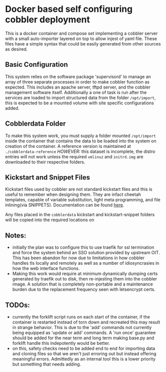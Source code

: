 # Docker based self configuring cobbler deployment
This is a docker container and compose set implementing a cobbler server with a small auto-importer layered on top to allow injest of yaml file.  These files have a simple syntax that could be easily generated from other sources as desired.


## Basic Configuration
This system relies on the software package 'supervisord' to manage an array of three separate processes in order to make cobbler function as expected. This includes an apache server, tftpd server, and the cobbler management software itself.  Additionally a one of task is run after the services are loaded to import structured data from the folder `/opt/import`, this is expected to be a mounted volume with site specific configurations added.

## Cobblerdata Folder
To make this system work, you must supply a folder mounted `/opt/import` inside the container that contains the data to be loaded into the system on creation of the container. A reference version is maintained at `./cobblerdata-reference` *HOWEVER:* this dataset is incomplete, the distro entries will not work unless the required `vmlinuz` and `initrd.img` are downloaded to their respective folders.

## Kickstart and Snippet Files
Kickstart files used by cobbler are not standard kickstart files and this is useful to remember when designing them. They are infact cheetah templates, capable of variable substitution, light meta programming, and file inlining(via SNIPPETS). Documentation can be found [here](https://cobbler.readthedocs.io/en/release28/3_general/kickstart%20templating.html).

Any files placed in the `cobblerdata` kickstart and kickstart-snippet folders will be copied into the required locations on


## Notes:
* initially the plan was to configure this to use traefik for ssl termination and force the system behind an SSO solution provided by upstream OIT. This has been abandon for now due to limitations in how cobbler handles tls locally and remotely as well as a number of idiosyncrasies in how the web interface functions.
 * Making this work would require at minimum dynamically dumping certs generated by traefik out to disk, then re-injesting them into the cobbler image. A solution that is completely non-portable and a maintenance burden due to the replacement frequency seen with letsencrypt certs.


## TODOs:
* currently the forklift script runs on each start of the container, if the container is restarted instead of torn down and recreated this may result in strange behavior. This is due to the 'add' commands not currently being equipped as 'update or add' commands. A 'run once' guarantee should be added for the near term and long term making base.py and forklift handle this indepotently would be better.
* on this, safety checks need to be added end to end for importing data and cloning files so that we aren't just erroring out but instead offering meaningful errors. Admittedly as an internal tool this is a lower priority but something that needs adding.
